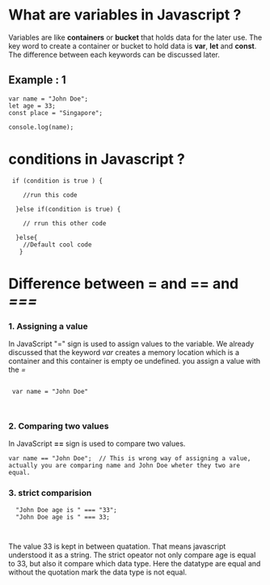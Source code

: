 # What are variables in Javascript ?

Variables are like **containers** or **bucket** that holds data for the later use.
The key word to create a container or bucket to hold data is **var**, **let** and **const**. The difference between each keywords can be discussed later.

## Example : 1
```
var name = "John Doe";
let age = 33;
const place = "Singapore";

console.log(name);
```
# conditions in Javascript ?

```
 if (condition is true ) {
 
    //run this code 
    
  }else if(condition is true) {
    
    // rrun this other code
  
  }else{
    //Default cool code
   }
```

 # Difference between **=** and **==** and ***===***
 
 ### 1. Assigning a value
  
In JavaScript "=" sign is used to assign values to the variable. We already discussed that the keyword *var* creates a memory location which is a container and this container is empty oe undefined. you assign a value with the *=*

```
 
 var name = "John Doe" 
 
 
```

### 2. Comparing two values 

In JavaScript **==** sign is used to compare two values. 

```
var name == "John Doe";  // This is wrong way of assigning a value, actually you are comparing name and John Doe wheter they two are equal.

```
### 3. strict comparision 

```  
  "John Doe age is " === "33";
  "John Doe age is " === 33; 
  
 

```
The value 33 is kept in between quatation. That means javascript understood it as a string. The strict opeator not only compare age is equal to 33, but also it compare which data type. Here the datatype are equal  and without the quotation mark the data type is not equal. 
